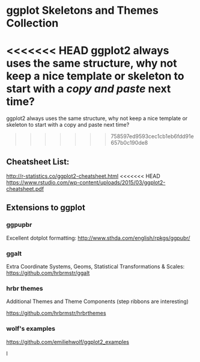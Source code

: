 # ggplot Skeletons and Themes Collection

<<<<<<< HEAD
ggplot2 always uses the same structure, why not keep a nice template or skeleton to start with a _copy and paste_ next time?
=======
ggplot2 always uses the same structure, why not keep a nice template or skeleton to start with a copy and paste next time?
>>>>>>> 758597ed9593cec1cb1eb6fdd91e657b0c190de8


## Cheatsheet List:
http://r-statistics.co/ggplot2-cheatsheet.html
<<<<<<< HEAD
https://www.rstudio.com/wp-content/uploads/2015/03/ggplot2-cheatsheet.pdf


## Extensions to ggplot
### ggpupbr
Excellent dotplot formatting:
http://www.sthda.com/english/rpkgs/ggpubr/

### ggalt
Extra Coordinate Systems, Geoms, Statistical Transformations & Scales:
https://github.com/hrbrmstr/ggalt


### hrbr themes
Additional Themes and Theme Components (step ribbons are interesting)

https://github.com/hrbrmstr/hrbrthemes


### wolf's examples
https://github.com/emiliehwolf/ggplot2_examples

l
